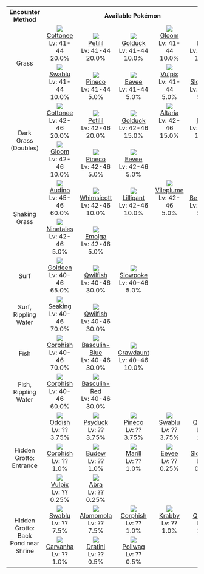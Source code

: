 <table><tr><th colspan="1">Encounter Method</th><th colspan="5" style = "text-align: center;">Available Pokémon</th></tr>
<tr><td rowspan="2" style="vertical-align: middle; word-wrap: break-word; text-align: center;">Grass</td><td style="text-align: center; vertical-align: bottom;"> <img src="https://smilingzero.github.io/BlazeBlack2ReduxWiki/img/animated/546.gif"> <br> <a href="https://smilingzero.github.io/BlazeBlack2ReduxWiki/pokemons/546">Cottonee</a> <br> Lv: 41-44 <br> 20.0% </td><td style="text-align: center; vertical-align: bottom;"> <img src="https://smilingzero.github.io/BlazeBlack2ReduxWiki/img/animated/548.gif"> <br> <a href="https://smilingzero.github.io/BlazeBlack2ReduxWiki/pokemons/548">Petilil</a> <br> Lv: 41-44 <br> 20.0% </td><td style="text-align: center; vertical-align: bottom;"> <img src="https://smilingzero.github.io/BlazeBlack2ReduxWiki/img/animated/55.gif"> <br> <a href="https://smilingzero.github.io/BlazeBlack2ReduxWiki/pokemons/055">Golduck</a> <br> Lv: 41-44 <br> 10.0% </td><td style="text-align: center; vertical-align: bottom;"> <img src="https://smilingzero.github.io/BlazeBlack2ReduxWiki/img/animated/44.gif"> <br> <a href="https://smilingzero.github.io/BlazeBlack2ReduxWiki/pokemons/044">Gloom</a> <br> Lv: 41-44 <br> 10.0% </td><td style="text-align: center; vertical-align: bottom;"> <img src="https://smilingzero.github.io/BlazeBlack2ReduxWiki/img/animated/183.gif"> <br> <a href="https://smilingzero.github.io/BlazeBlack2ReduxWiki/pokemons/183">Marill</a> <br> Lv: 41-44 <br> 10.0% </td></tr>
<tr><td style="text-align: center; vertical-align: bottom;"> <img src="https://smilingzero.github.io/BlazeBlack2ReduxWiki/img/animated/333.gif"> <br> <a href="https://smilingzero.github.io/BlazeBlack2ReduxWiki/pokemons/333">Swablu</a> <br> Lv: 41-44 <br> 10.0% </td><td style="text-align: center; vertical-align: bottom;"> <img src="https://smilingzero.github.io/BlazeBlack2ReduxWiki/img/animated/204.gif"> <br> <a href="https://smilingzero.github.io/BlazeBlack2ReduxWiki/pokemons/204">Pineco</a> <br> Lv: 41-44 <br> 5.0% </td><td style="text-align: center; vertical-align: bottom;"> <img src="https://smilingzero.github.io/BlazeBlack2ReduxWiki/img/animated/133.gif"> <br> <a href="https://smilingzero.github.io/BlazeBlack2ReduxWiki/pokemons/133">Eevee</a> <br> Lv: 41-44 <br> 5.0% </td><td style="text-align: center; vertical-align: bottom;"> <img src="https://smilingzero.github.io/BlazeBlack2ReduxWiki/img/animated/37.gif"> <br> <a href="https://smilingzero.github.io/BlazeBlack2ReduxWiki/pokemons/037">Vulpix</a> <br> Lv: 41-44 <br> 5.0% </td><td style="text-align: center; vertical-align: bottom;"> <img src="https://smilingzero.github.io/BlazeBlack2ReduxWiki/img/animated/79.gif"> <br> <a href="https://smilingzero.github.io/BlazeBlack2ReduxWiki/pokemons/079">Slowpoke</a> <br> Lv: 41-44 <br> 5.0% </td></tr>
<tr><td rowspan="2" style="vertical-align: middle; word-wrap: break-word; text-align: center;">Dark Grass (Doubles)</td><td style="text-align: center; vertical-align: bottom;"> <img src="https://smilingzero.github.io/BlazeBlack2ReduxWiki/img/animated/546.gif"> <br> <a href="https://smilingzero.github.io/BlazeBlack2ReduxWiki/pokemons/546">Cottonee</a> <br> Lv: 42-46 <br> 20.0% </td><td style="text-align: center; vertical-align: bottom;"> <img src="https://smilingzero.github.io/BlazeBlack2ReduxWiki/img/animated/548.gif"> <br> <a href="https://smilingzero.github.io/BlazeBlack2ReduxWiki/pokemons/548">Petilil</a> <br> Lv: 42-46 <br> 20.0% </td><td style="text-align: center; vertical-align: bottom;"> <img src="https://smilingzero.github.io/BlazeBlack2ReduxWiki/img/animated/55.gif"> <br> <a href="https://smilingzero.github.io/BlazeBlack2ReduxWiki/pokemons/055">Golduck</a> <br> Lv: 42-46 <br> 15.0% </td><td style="text-align: center; vertical-align: bottom;"> <img src="https://smilingzero.github.io/BlazeBlack2ReduxWiki/img/animated/334.gif"> <br> <a href="https://smilingzero.github.io/BlazeBlack2ReduxWiki/pokemons/334">Altaria</a> <br> Lv: 42-46 <br> 15.0% </td><td style="text-align: center; vertical-align: bottom;"> <img src="https://smilingzero.github.io/BlazeBlack2ReduxWiki/img/animated/183.gif"> <br> <a href="https://smilingzero.github.io/BlazeBlack2ReduxWiki/pokemons/183">Marill</a> <br> Lv: 42-46 <br> 10.0% </td></tr>
<tr><td style="text-align: center; vertical-align: bottom;"> <img src="https://smilingzero.github.io/BlazeBlack2ReduxWiki/img/animated/44.gif"> <br> <a href="https://smilingzero.github.io/BlazeBlack2ReduxWiki/pokemons/044">Gloom</a> <br> Lv: 42-46 <br> 10.0% </td><td style="text-align: center; vertical-align: bottom;"> <img src="https://smilingzero.github.io/BlazeBlack2ReduxWiki/img/animated/204.gif"> <br> <a href="https://smilingzero.github.io/BlazeBlack2ReduxWiki/pokemons/204">Pineco</a> <br> Lv: 42-46 <br> 5.0% </td><td style="text-align: center; vertical-align: bottom;"> <img src="https://smilingzero.github.io/BlazeBlack2ReduxWiki/img/animated/133.gif"> <br> <a href="https://smilingzero.github.io/BlazeBlack2ReduxWiki/pokemons/133">Eevee</a> <br> Lv: 42-46 <br> 5.0% </td><td></td><td></td></tr>
<tr><td rowspan="2" style="vertical-align: middle; word-wrap: break-word; text-align: center;">Shaking Grass</td><td style="text-align: center; vertical-align: bottom;"> <img src="https://smilingzero.github.io/BlazeBlack2ReduxWiki/img/animated/531.gif"> <br> <a href="https://smilingzero.github.io/BlazeBlack2ReduxWiki/pokemons/531">Audino</a> <br> Lv: 45-46 <br> 60.0% </td><td style="text-align: center; vertical-align: bottom;"> <img src="https://smilingzero.github.io/BlazeBlack2ReduxWiki/img/animated/547.gif"> <br> <a href="https://smilingzero.github.io/BlazeBlack2ReduxWiki/pokemons/547">Whimsicott</a> <br> Lv: 42-46 <br> 10.0% </td><td style="text-align: center; vertical-align: bottom;"> <img src="https://smilingzero.github.io/BlazeBlack2ReduxWiki/img/animated/549.gif"> <br> <a href="https://smilingzero.github.io/BlazeBlack2ReduxWiki/pokemons/549">Lilligant</a> <br> Lv: 42-46 <br> 10.0% </td><td style="text-align: center; vertical-align: bottom;"> <img src="https://smilingzero.github.io/BlazeBlack2ReduxWiki/img/animated/45.gif"> <br> <a href="https://smilingzero.github.io/BlazeBlack2ReduxWiki/pokemons/045">Vileplume</a> <br> Lv: 42-46 <br> 5.0% </td><td style="text-align: center; vertical-align: bottom;"> <img src="https://smilingzero.github.io/BlazeBlack2ReduxWiki/img/animated/182.gif"> <br> <a href="https://smilingzero.github.io/BlazeBlack2ReduxWiki/pokemons/182">Bellossom</a> <br> Lv: 42-46 <br> 5.0% </td></tr>
<tr><td style="text-align: center; vertical-align: bottom;"> <img src="https://smilingzero.github.io/BlazeBlack2ReduxWiki/img/animated/38.gif"> <br> <a href="https://smilingzero.github.io/BlazeBlack2ReduxWiki/pokemons/038">Ninetales</a> <br> Lv: 42-46 <br> 5.0% </td><td style="text-align: center; vertical-align: bottom;"> <img src="https://smilingzero.github.io/BlazeBlack2ReduxWiki/img/animated/587.gif"> <br> <a href="https://smilingzero.github.io/BlazeBlack2ReduxWiki/pokemons/587">Emolga</a> <br> Lv: 42-46 <br> 5.0% </td><td></td><td></td><td></td></tr>
<tr><td rowspan="1" style="vertical-align: middle; word-wrap: break-word; text-align: center;">Surf</td><td style="text-align: center; vertical-align: bottom;"> <img src="https://smilingzero.github.io/BlazeBlack2ReduxWiki/img/animated/118.gif"> <br> <a href="https://smilingzero.github.io/BlazeBlack2ReduxWiki/pokemons/118">Goldeen</a> <br> Lv: 40-46 <br> 65.0% </td><td style="text-align: center; vertical-align: bottom;"> <img src="https://smilingzero.github.io/BlazeBlack2ReduxWiki/img/animated/211.gif"> <br> <a href="https://smilingzero.github.io/BlazeBlack2ReduxWiki/pokemons/211">Qwilfish</a> <br> Lv: 40-46 <br> 30.0% </td><td style="text-align: center; vertical-align: bottom;"> <img src="https://smilingzero.github.io/BlazeBlack2ReduxWiki/img/animated/79.gif"> <br> <a href="https://smilingzero.github.io/BlazeBlack2ReduxWiki/pokemons/079">Slowpoke</a> <br> Lv: 40-46 <br> 5.0% </td><td></td><td></td></tr>
<tr><td rowspan="1" style="vertical-align: middle; word-wrap: break-word; text-align: center;">Surf, Rippling Water</td><td style="text-align: center; vertical-align: bottom;"> <img src="https://smilingzero.github.io/BlazeBlack2ReduxWiki/img/animated/119.gif"> <br> <a href="https://smilingzero.github.io/BlazeBlack2ReduxWiki/pokemons/119">Seaking</a> <br> Lv: 40-46 <br> 70.0% </td><td style="text-align: center; vertical-align: bottom;"> <img src="https://smilingzero.github.io/BlazeBlack2ReduxWiki/img/animated/211.gif"> <br> <a href="https://smilingzero.github.io/BlazeBlack2ReduxWiki/pokemons/211">Qwilfish</a> <br> Lv: 40-46 <br> 30.0% </td><td></td><td></td><td></td></tr>
<tr><td rowspan="1" style="vertical-align: middle; word-wrap: break-word; text-align: center;">Fish</td><td style="text-align: center; vertical-align: bottom;"> <img src="https://smilingzero.github.io/BlazeBlack2ReduxWiki/img/animated/341.gif"> <br> <a href="https://smilingzero.github.io/BlazeBlack2ReduxWiki/pokemons/341">Corphish</a> <br> Lv: 40-46 <br> 70.0% </td><td style="text-align: center; vertical-align: bottom;"> <img src="https://smilingzero.github.io/BlazeBlack2ReduxWiki/img/animated/550-blue.gif"> <br> <a href="https://smilingzero.github.io/BlazeBlack2ReduxWiki/pokemons/550">Basculin-Blue</a> <br> Lv: 40-46 <br> 30.0% </td><td style="text-align: center; vertical-align: bottom;"> <img src="https://smilingzero.github.io/BlazeBlack2ReduxWiki/img/animated/342.gif"> <br> <a href="https://smilingzero.github.io/BlazeBlack2ReduxWiki/pokemons/342">Crawdaunt</a> <br> Lv: 40-46 <br> 10.0% </td><td></td><td></td></tr>
<tr><td rowspan="1" style="vertical-align: middle; word-wrap: break-word; text-align: center;">Fish, Rippling Water</td><td style="text-align: center; vertical-align: bottom;"> <img src="https://smilingzero.github.io/BlazeBlack2ReduxWiki/img/animated/341.gif"> <br> <a href="https://smilingzero.github.io/BlazeBlack2ReduxWiki/pokemons/341">Corphish</a> <br> Lv: 40-46 <br> 60.0% </td><td style="text-align: center; vertical-align: bottom;"> <img src="https://smilingzero.github.io/BlazeBlack2ReduxWiki/img/animated/550-red.gif"> <br> <a href="https://smilingzero.github.io/BlazeBlack2ReduxWiki/pokemons/550">Basculin-Red</a> <br> Lv: 40-46 <br> 30.0% </td><td></td><td></td><td></td></tr>
<tr><td rowspan="3" style="vertical-align: middle; word-wrap: break-word; text-align: center;">Hidden Grotto: Entrance</td><td style="text-align: center; vertical-align: bottom;"> <img src="https://smilingzero.github.io/BlazeBlack2ReduxWiki/img/animated/43.gif"> <br> <a href="https://smilingzero.github.io/BlazeBlack2ReduxWiki/pokemons/043">Oddish</a> <br> Lv: ?? <br> 3.75% </td><td style="text-align: center; vertical-align: bottom;"> <img src="https://smilingzero.github.io/BlazeBlack2ReduxWiki/img/animated/54.gif"> <br> <a href="https://smilingzero.github.io/BlazeBlack2ReduxWiki/pokemons/054">Psyduck</a> <br> Lv: ?? <br> 3.75% </td><td style="text-align: center; vertical-align: bottom;"> <img src="https://smilingzero.github.io/BlazeBlack2ReduxWiki/img/animated/204.gif"> <br> <a href="https://smilingzero.github.io/BlazeBlack2ReduxWiki/pokemons/204">Pineco</a> <br> Lv: ?? <br> 3.75% </td><td style="text-align: center; vertical-align: bottom;"> <img src="https://smilingzero.github.io/BlazeBlack2ReduxWiki/img/animated/333.gif"> <br> <a href="https://smilingzero.github.io/BlazeBlack2ReduxWiki/pokemons/333">Swablu</a> <br> Lv: ?? <br> 3.75% </td><td style="text-align: center; vertical-align: bottom;"> <img src="https://smilingzero.github.io/BlazeBlack2ReduxWiki/img/animated/211.gif"> <br> <a href="https://smilingzero.github.io/BlazeBlack2ReduxWiki/pokemons/211">Qwilfish</a> <br> Lv: ?? <br> 1.0% </td></tr>
<tr><td style="text-align: center; vertical-align: bottom;"> <img src="https://smilingzero.github.io/BlazeBlack2ReduxWiki/img/animated/341.gif"> <br> <a href="https://smilingzero.github.io/BlazeBlack2ReduxWiki/pokemons/341">Corphish</a> <br> Lv: ?? <br> 1.0% </td><td style="text-align: center; vertical-align: bottom;"> <img src="https://smilingzero.github.io/BlazeBlack2ReduxWiki/img/animated/406.gif"> <br> <a href="https://smilingzero.github.io/BlazeBlack2ReduxWiki/pokemons/406">Budew</a> <br> Lv: ?? <br> 1.0% </td><td style="text-align: center; vertical-align: bottom;"> <img src="https://smilingzero.github.io/BlazeBlack2ReduxWiki/img/animated/183.gif"> <br> <a href="https://smilingzero.github.io/BlazeBlack2ReduxWiki/pokemons/183">Marill</a> <br> Lv: ?? <br> 1.0% </td><td style="text-align: center; vertical-align: bottom;"> <img src="https://smilingzero.github.io/BlazeBlack2ReduxWiki/img/animated/133.gif"> <br> <a href="https://smilingzero.github.io/BlazeBlack2ReduxWiki/pokemons/133">Eevee</a> <br> Lv: ?? <br> 0.25% </td><td style="text-align: center; vertical-align: bottom;"> <img src="https://smilingzero.github.io/BlazeBlack2ReduxWiki/img/animated/79.gif"> <br> <a href="https://smilingzero.github.io/BlazeBlack2ReduxWiki/pokemons/079">Slowpoke</a> <br> Lv: ?? <br> 0.25% </td></tr>
<tr><td style="text-align: center; vertical-align: bottom;"> <img src="https://smilingzero.github.io/BlazeBlack2ReduxWiki/img/animated/37.gif"> <br> <a href="https://smilingzero.github.io/BlazeBlack2ReduxWiki/pokemons/037">Vulpix</a> <br> Lv: ?? <br> 0.25% </td><td style="text-align: center; vertical-align: bottom;"> <img src="https://smilingzero.github.io/BlazeBlack2ReduxWiki/img/animated/63.gif"> <br> <a href="https://smilingzero.github.io/BlazeBlack2ReduxWiki/pokemons/063">Abra</a> <br> Lv: ?? <br> 0.25% </td><td></td><td></td><td></td></tr>
<tr><td rowspan="2" style="vertical-align: middle; word-wrap: break-word; text-align: center;">Hidden Grotto: Back Pond near Shrine</td><td style="text-align: center; vertical-align: bottom;"> <img src="https://smilingzero.github.io/BlazeBlack2ReduxWiki/img/animated/333.gif"> <br> <a href="https://smilingzero.github.io/BlazeBlack2ReduxWiki/pokemons/333">Swablu</a> <br> Lv: ?? <br> 7.5% </td><td style="text-align: center; vertical-align: bottom;"> <img src="https://smilingzero.github.io/BlazeBlack2ReduxWiki/img/animated/594.gif"> <br> <a href="https://smilingzero.github.io/BlazeBlack2ReduxWiki/pokemons/594">Alomomola</a> <br> Lv: ?? <br> 7.5% </td><td style="text-align: center; vertical-align: bottom;"> <img src="https://smilingzero.github.io/BlazeBlack2ReduxWiki/img/animated/341.gif"> <br> <a href="https://smilingzero.github.io/BlazeBlack2ReduxWiki/pokemons/341">Corphish</a> <br> Lv: ?? <br> 1.0% </td><td style="text-align: center; vertical-align: bottom;"> <img src="https://smilingzero.github.io/BlazeBlack2ReduxWiki/img/animated/98.gif"> <br> <a href="https://smilingzero.github.io/BlazeBlack2ReduxWiki/pokemons/098">Krabby</a> <br> Lv: ?? <br> 1.0% </td><td style="text-align: center; vertical-align: bottom;"> <img src="https://smilingzero.github.io/BlazeBlack2ReduxWiki/img/animated/211.gif"> <br> <a href="https://smilingzero.github.io/BlazeBlack2ReduxWiki/pokemons/211">Qwilfish</a> <br> Lv: ?? <br> 1.0% </td></tr>
<tr><td style="text-align: center; vertical-align: bottom;"> <img src="https://smilingzero.github.io/BlazeBlack2ReduxWiki/img/animated/318.gif"> <br> <a href="https://smilingzero.github.io/BlazeBlack2ReduxWiki/pokemons/318">Carvanha</a> <br> Lv: ?? <br> 1.0% </td><td style="text-align: center; vertical-align: bottom;"> <img src="https://smilingzero.github.io/BlazeBlack2ReduxWiki/img/animated/147.gif"> <br> <a href="https://smilingzero.github.io/BlazeBlack2ReduxWiki/pokemons/147">Dratini</a> <br> Lv: ?? <br> 0.5% </td><td style="text-align: center; vertical-align: bottom;"> <img src="https://smilingzero.github.io/BlazeBlack2ReduxWiki/img/animated/60.gif"> <br> <a href="https://smilingzero.github.io/BlazeBlack2ReduxWiki/pokemons/060">Poliwag</a> <br> Lv: ?? <br> 0.5% </td><td></td><td></td></tr></table>